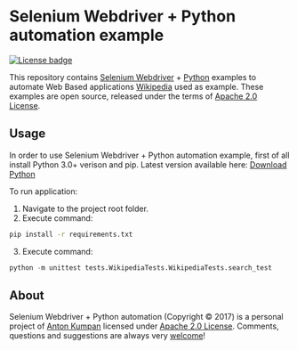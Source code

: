 # Selenium Webdriver + Python automation example

[![License badge](https://img.shields.io/badge/license-Apache2-orange.svg)](http://www.apache.org/licenses/LICENSE-2.0)

This repository contains [Selenium Webdriver] + [Python] examples to automate Web Based applications [Wikipedia] used as example. 
These examples are open source, released under the terms of [Apache 2.0 License].

## Usage

In order to use Selenium Webdriver + Python automation example, first of all install Python 3.0+ verison and pip.
Latest version available here: 
[Download Python]

To run application:
1. Navigate to the project root folder.
2. Execute command: 
```bash
pip install -r requirements.txt
```
3.  Execute command:
```python
python -m unittest tests.WikipediaTests.WikipediaTests.search_test
```

## About

Selenium Webdriver + Python automation (Copyright &copy; 2017) is a personal project of [Anton Kumpan] licensed under [Apache 2.0 License]. 
Comments, questions and suggestions are always very [welcome][Selenium Webdriver + Python automation issues]!

[Apache 2.0 License]: http://www.apache.org/licenses/LICENSE-2.0
[Selenium Webdriver]: http://docs.seleniumhq.org/projects/webdriver/
[Python]: https://www.python.org/
[Download Python]: https://www.python.org/downloads/
[Wikipedia]: https://www.wikipedia.org/
[Anton Kumpan]: https://github.com/aKumpan
[Selenium Webdriver + Python automation issues]: https:/
